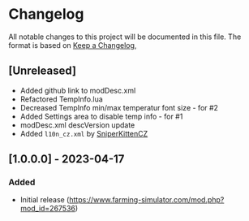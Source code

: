 # Changelog

All notable changes to this project will be documented in this file.
The format is based on [Keep a Changelog](https://keepachangelog.com/en/1.0.0/),

## [Unreleased]
- Added github link to modDesc.xml
- Refactored TempInfo.lua
- Decreased TempInfo min/max temperatur font size - for #2
- Added Settings area to disable temp info - for #1
- modDesc.xml descVersion update
- Added `l10n_cz.xml` by [SniperKittenCZ](https://github.com/SniperKittenCZ)

## [1.0.0.0] - 2023-04-17

### Added
- Initial release (https://www.farming-simulator.com/mod.php?mod_id=267536)
